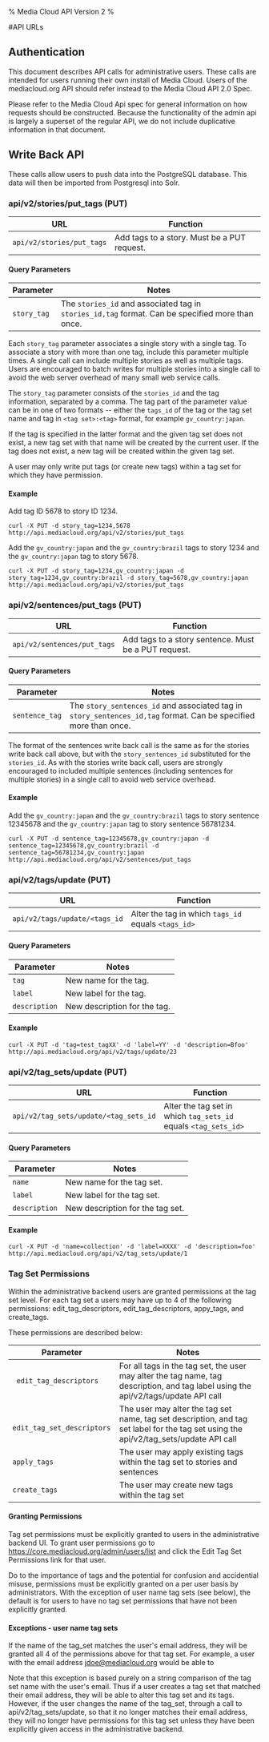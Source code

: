 % Media Cloud API Version 2
%

#API URLs

## Authentication

This document describes API calls for administrative users. These calls are intended for users running their own install of Media Cloud.
Users of the mediacloud.org API should refer instead to the Media Cloud API 2.0 Spec.

Please refer to the Media Cloud Api spec for general information on how requests should be constructed. 
Because the functionality of the admin api is largely a superset of the regular API, we do not include duplicative information in that document.


## Write Back API

These calls allow users to push data into the PostgreSQL database. This data will then be imported from Postgresql into Solr.

### api/v2/stories/put_tags (PUT)

| URL                          | Function
| ---------------------------- | --------------------------------------------------
| `api/v2/stories/put_tags`    | Add tags to a story. Must be a PUT request.

#### Query Parameters

| Parameter    | Notes
| ------------ | -----------------------------------------------------------------
| `story_tag`  | The `stories_id` and associated tag in `stories_id,tag` format.  Can be specified more than once.

Each `story_tag` parameter associates a single story with a single tag.  To associate a story with more than one tag,
include this parameter multiple times.  A single call can include multiple stories as well as multiple tags.  Users
are encouraged to batch writes for multiple stories into a single call to avoid the web server overhead of many small
web service calls.

The `story_tag` parameter consists of the `stories_id` and the tag information, separated by a comma.  The tag part of 
the parameter value can be in one of two formats -- either the `tags_id` of the tag or the tag set name and tag
in `<tag set>:<tag>` format, for example `gv_country:japan`.
    
If the tag is specified in the latter format and the given tag set does not exist, a new tag set with that 
name will be created by the current user.  If the tag does not exist, a new tag will be created 
within the given tag set.

A user may only write put tags (or create new tags) within a tag set for which they have permission.

#### Example

Add tag ID 5678 to story ID 1234.

```
curl -X PUT -d story_tag=1234,5678 http://api.mediacloud.org/api/v2/stories/put_tags
```

Add the `gv_country:japan` and the `gv_country:brazil` tags to story 1234 and the `gv_country:japan` tag to 
story 5678.

```
curl -X PUT -d story_tag=1234,gv_country:japan -d story_tag=1234,gv_country:brazil -d story_tag=5678,gv_country:japan http://api.mediacloud.org/api/v2/stories/put_tags
```

### api/v2/sentences/put_tags (PUT)

| URL                                  | Function
| ------------------------------------ | -----------------------------------------------------------
| `api/v2/sentences/put_tags`          | Add tags to a story sentence. Must be a PUT request.

#### Query Parameters 

| Parameter            | Notes
| -------------------- | --------------------------------------------------------------------------
| `sentence_tag`       | The `story_sentences_id` and associated tag in `story_sentences_id,tag` format.  Can be specified more than once.

The format of the sentences write back call is the same as for the stories write back call above, but with the `story_sentences_id`
substituted for the `stories_id`.  As with the stories write back call, users are strongly encouraged to 
included multiple sentences (including sentences for multiple stories) in a single call to avoid
web service overhead.

#### Example

Add the `gv_country:japan` and the `gv_country:brazil` tags to story sentence 12345678 and the `gv_country:japan` tag to 
story sentence 56781234.

```
curl -X PUT -d sentence_tag=12345678,gv_country:japan -d sentence_tag=12345678,gv_country:brazil -d sentence_tag=56781234,gv_country:japan http://api.mediacloud.org/api/v2/sentences/put_tags
```

### api/v2/tags/update (PUT)

| URL                                  | Function
| ------------------------------------ | -----------------------------------------------------------
| `api/v2/tags/update/<tags_id`        | Alter the tag in which `tags_id` equals `<tags_id>`

#### Query Parameters 

| Parameter            | Notes
| -------------------- | --------------------------------------------------------------------------
| `tag`                | New name for the tag.
| `label`              | New label for the tag.
| `description`        | New description for the tag.

#### Example

```
curl -X PUT -d 'tag=test_tagXX' -d 'label=YY' -d 'description=Bfoo' http://api.mediacloud.org/api/v2/tags/update/23
```

### api/v2/tag_sets/update (PUT)

| URL                                   | Function
| ------------------------------------  | -----------------------------------------------------------
| `api/v2/tag_sets/update/<tag_sets_id` | Alter the tag set in which `tag_sets_id` equals `<tag_sets_id>`

#### Query Parameters 

| Parameter            | Notes
| -------------------- | --------------------------------------------------------------------------
| `name`               | New name for the tag set.
| `label`              | New label for the tag set.
| `description`        | New description for the tag set.

#### Example

```
curl -X PUT -d 'name=collection' -d 'label=XXXX' -d 'description=foo' http://api.mediacloud.org/api/v2/tag_sets/update/1
```

### Tag Set Permissions

Within the administrative backend users are granted permissions at the tag set level.
For each tag set a users may have up to 4 of the following permissions: edit_tag_descriptors, edit_tag_descriptors, appy_tags, and create_tags.

These permissions are described below:

| Parameter                   | Notes
| --------------------        | --------------------------------------------------------------------------
| ` edit_tag_descriptors`     | For all tags in the tag set, the user may alter the tag name, tag description, and tag label using the api/v2/tags/update API call
| ` edit_tag_set_descriptors` | The user may alter the tag set name, tag set description, and tag  set label for the tag set using the api/v2/tag_sets/update API call
| `apply_tags`                | The user may apply existing tags within the tag set to stories and sentences
| `create_tags`               | The user may create new tags within the tag set


#### Granting Permissions

Tag set permissions must be explicitly granted to users in the administrative backend UI. 
To grant user permissions go to  https://core.mediacloud.org/admin/users/list and click the Edit Tag Set Permissions link for that user.

Do to the importance of tags and the potential for confusion and accidential misuse, permissions must be explicitly granted on a per user basis by administrators. With the exception of user name tag sets (see below), the default is for users to have no tag set permissions that have not been explicitly granted.

#### Exceptions - user name tag sets

If the name of the tag_set matches the user's email address, they will be granted all 4 of the permissions above for that tag set.  For example, a user with the email address jdoe@mediacloud.org would be able to 

Note that this exception is based purely on a string comparison of the tag set name with the user's email. Thus if a user creates a tag set that matched their email address, they will be able to alter this tag set and its tags. However, if the user changes the name of the tag_set, through a call to api/v2/tag_sets/update, so that it no longer matches their email address, they will no longer have permissions for this tag set unless they have been explicitly given access in the administrative backend.

